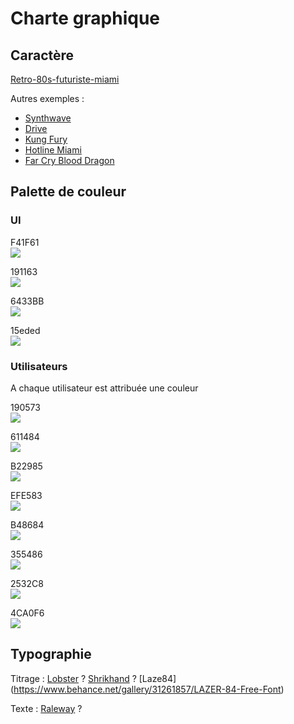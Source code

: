 # Charte graphique

## Caractère

[Retro-80s-futuriste-miami](https://www.google.ch/search?q=miami+retro&safe=off&espv=2&biw=1920&bih=911&source=lnms&tbm=isch&sa=X&ved=0ahUKEwi8vYL485vQAhUBnRoKHUuIAC4Q_AUIBigB#safe=off&tbm=isch&q=miami+retro+80s)

Autres exemples :
* [Synthwave](https://www.google.ch/search?q=hotline+miami&safe=off&espv=2&biw=1920&bih=911&source=lnms&tbm=isch&sa=X&ved=0ahUKEwi4marjjpzQAhXGthoKHcSoAPYQ_AUIBigB#safe=off&tbm=isch&q=synthwave)
* [Drive](https://www.google.ch/search?q=drive+movie&safe=off&source=lnms&tbm=isch&sa=X&ved=0ahUKEwj9x4bNlJzQAhXM0hoKHV9HA2gQ_AUICCgB&biw=1920&bih=911)
* [Kung Fury](https://www.google.ch/search?q=kung+fury&safe=off&source=lnms&tbm=isch&sa=X&ved=0ahUKEwj1tO_QlJzQAhVLVxoKHch_AqMQ_AUICCgB&biw=1920&bih=911)
* [Hotline Miami](https://www.google.ch/search?q=hotline+miami&safe=off&source=lnms&tbm=isch&sa=X&ved=0ahUKEwiUov_ZlJzQAhVEPBoKHXklArwQ_AUICCgB&biw=1920&bih=911)
* [Far Cry Blood Dragon](https://www.google.ch/search?q=far+cry+blood+dragon&safe=off&source=lnms&tbm=isch&sa=X&ved=0ahUKEwjyuOHDsZzQAhWDmBoKHU7TBJEQ_AUICCgB&biw=1920&bih=911)

## Palette de couleur

### UI

F41F61  
![](http://placehold.it/50/ec0066/)

191163  
![](http://placehold.it/50/191163/)

6433BB  
![](http://placehold.it/50/6433BB/)

15eded  
![](http://placehold.it/50/15eded/)

### Utilisateurs

A chaque utilisateur est attribuée une couleur

190573  
![](http://placehold.it/50/190573/)  

611484  
![](http://placehold.it/50/611484/)  

B22985  
![](http://placehold.it/50/B22985/)  

EFE583  
![](http://placehold.it/50/EFE583/)  

B48684  
![](http://placehold.it/50/B48684/)  

355486  
![](http://placehold.it/50/355486/)  

2532C8  
![](http://placehold.it/50/2532C8/)  

4CA0F6  
![](http://placehold.it/50/4CA0F6/)  


## Typographie

Titrage : [Lobster](https://fonts.google.com/specimen/Lobster) ? [Shrikhand](https://fonts.google.com/specimen/Shrikhand) ? [Laze84] (https://www.behance.net/gallery/31261857/LAZER-84-Free-Font)

Texte : [Raleway](https://fonts.google.com/specimen/Raleway) ?

